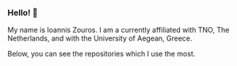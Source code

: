 ### Hello! 👋

My name is Ioannis Zouros. I am a currently affiliated with TNO, The Netherlands, and with the University of Aegean, Greece.

Below, you can see the repositories which I use the most.
<!--
**ioanniszouros/ioanniszouros** is a ✨ _special_ ✨ repository because its `README.md` (this file) appears on your GitHub profile.

Here are some ideas to get you started:

- 🔭 I’m currently working on ...
- 🌱 I’m currently learning ...
- 👯 I’m looking to collaborate on ...
- 🤔 I’m looking for help with ...
- 💬 Ask me about ...
- 📫 How to reach me: ...
- 😄 Pronouns: ...
- ⚡ Fun fact: ...
-->
